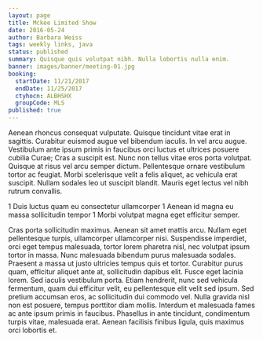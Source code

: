 ```yaml
---
layout: page
title: Mckee Limited Show
date: 2016-05-24
author: Barbara Weiss
tags: weekly links, java
status: published
summary: Quisque quis volutpat nibh. Nulla lobortis nulla enim.
banner: images/banner/meeting-01.jpg
booking:
  startDate: 11/21/2017
  endDate: 11/25/2017
  ctyhocn: ALBHSHX
  groupCode: MLS
published: true
---
```

Aenean rhoncus consequat vulputate. Quisque tincidunt vitae erat in sagittis. Curabitur euismod augue vel bibendum iaculis. In vel arcu augue. Vestibulum ante ipsum primis in faucibus orci luctus et ultrices posuere cubilia Curae; Cras a suscipit est. Nunc non tellus vitae eros porta volutpat. Quisque at risus vel arcu semper dictum. Pellentesque ornare vestibulum tortor ac feugiat. Morbi scelerisque velit a felis aliquet, ac vehicula erat suscipit. Nullam sodales leo ut suscipit blandit. Mauris eget lectus vel nibh rutrum convallis.

1 Duis luctus quam eu consectetur ullamcorper
1 Aenean id magna eu massa sollicitudin tempor
1 Morbi volutpat magna eget efficitur semper.

Cras porta sollicitudin maximus. Aenean sit amet mattis arcu. Nullam eget pellentesque turpis, ullamcorper ullamcorper nisi. Suspendisse imperdiet, orci eget tempus malesuada, tortor lorem pharetra nisl, nec volutpat ipsum tortor in massa. Nunc malesuada bibendum purus malesuada sodales. Praesent a massa ut justo ultricies tempus quis et tortor. Curabitur purus quam, efficitur aliquet ante at, sollicitudin dapibus elit. Fusce eget lacinia lorem. Sed iaculis vestibulum porta. Etiam hendrerit, nunc sed vehicula fermentum, quam dui efficitur velit, eu pellentesque elit velit sed ipsum. Sed pretium accumsan eros, ac sollicitudin dui commodo vel. Nulla gravida nisl non est posuere, tempus porttitor diam mollis. Interdum et malesuada fames ac ante ipsum primis in faucibus. Phasellus in ante tincidunt, condimentum turpis vitae, malesuada erat. Aenean facilisis finibus ligula, quis maximus orci lobortis et.

